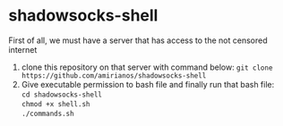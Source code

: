 # shadowsocks-shell
First of all, we must have a server that has access to the not censored internet
1. clone this repository on that server with command below:
`git clone https://github.com/amirianos/shadowsocks-shell` </br>
2. Give executable permission to bash file and finally run that bash file: </br>
`cd shadowsocks-shell` </br>
`chmod +x shell.sh` </br>
`./commands.sh`
